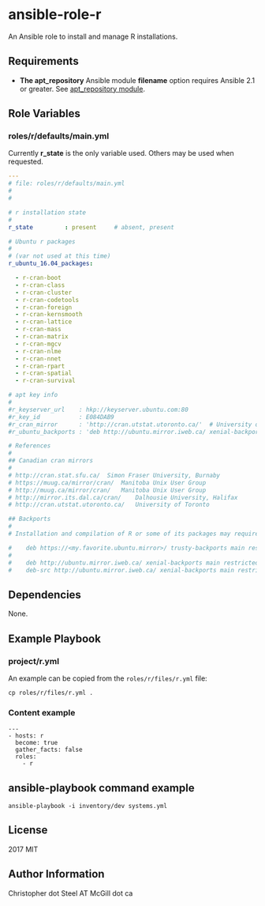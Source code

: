 
ansible-role-r
=========

An Ansible role to install and manage R installations.


Requirements
------------

* **The apt_repository** Ansible module **filename** option requires Ansible 2.1 or greater. See [ apt_repository module]( http://docs.ansible.com/ansible/apt_repository_module.html#examples ).

Role Variables
--------------

### roles/r/defaults/main.yml

Currently **r_state** is the only variable used. Others may be used when requested.

```yaml
---
# file: roles/r/defaults/main.yml
#
#

# r installation state
#
r_state         : present     # absent, present

# Ubuntu r packages
#
# (var not used at this time)
r_ubuntu_16.04_packages:

  - r-cran-boot
  - r-cran-class
  - r-cran-cluster
  - r-cran-codetools
  - r-cran-foreign
  - r-cran-kernsmooth
  - r-cran-lattice
  - r-cran-mass
  - r-cran-matrix
  - r-cran-mgcv
  - r-cran-nlme
  - r-cran-nnet
  - r-cran-rpart
  - r-cran-spatial
  - r-cran-survival

# apt key info
#
#r_keyserver_url    : hkp://keyserver.ubuntu.com:80
#r_key_id           : E084DAB9
#r_cran_mirror      : 'http://cran.utstat.utoronto.ca/'  # University of Toronto
#r_ubuntu_backports : 'deb http://ubuntu.mirror.iweb.ca/ xenial-backports main restricted universe'

# References
#
## Canadian cran mirrors
#
# http://cran.stat.sfu.ca/ 	Simon Fraser University, Burnaby
# https://muug.ca/mirror/cran/ 	Manitoba Unix User Group
# http://muug.ca/mirror/cran/ 	Manitoba Unix User Group
# http://mirror.its.dal.ca/cran/ 	Dalhousie University, Halifax
# http://cran.utstat.utoronto.ca/ 	University of Toronto 

## Backports
#
# Installation and compilation of R or some of its packages may require Ubuntu packages from the "backports" repositories. Therefore, it is suggested to activate the backports repositories with an entry like 

#    deb https://<my.favorite.ubuntu.mirror>/ trusty-backports main restricted universe
#
#    deb http://ubuntu.mirror.iweb.ca/ xenial-backports main restricted universe
#    deb-src http://ubuntu.mirror.iweb.ca/ xenial-backports main restricted universe
```

Dependencies
------------

None.

Example Playbook
----------------

### project/r.yml

An example can be copied from the `roles/r/files/r.yml` file:

```shell
cp roles/r/files/r.yml .
```

### Content example

    ---
    - hosts: r
      become: true
      gather_facts: false
      roles:
        - r

## ansible-playbook command example

```shell
ansible-playbook -i inventory/dev systems.yml
```



License
-------

2017 MIT 


Author Information
------------------

Christopher dot Steel AT McGill dot ca
